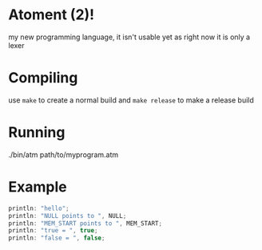 # Atoment (2)!
my new programming language, it isn't usable yet as right now it is only a lexer
# Compiling
use `make` to create a normal build and `make release` to make a release build
# Running
./bin/atm path/to/myprogram.atm

# Example
```js
println: "hello";
println: "NULL points to ", NULL;
println: "MEM_START points to ", MEM_START;
println: "true = ", true;
println: "false = ", false;
```
